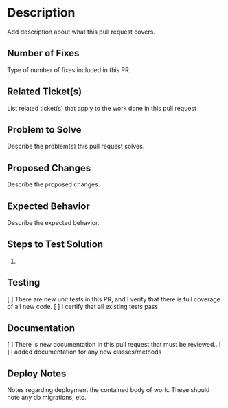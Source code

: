 # Description
Add description about what this pull request covers.

## Number of Fixes
Type of number of fixes included in this PR.

## Related Ticket(s)
List related ticket(s) that apply to the work done in this pull request

## Problem to Solve
Describe the problem(s) this pull request solves.

## Proposed Changes
Describe the proposed changes.

## Expected Behavior
Describe the expected behavior.

## Steps to Test Solution

1. 

## Testing

[ ] There are new unit tests in this PR, and I verify that there is full coverage of all new code.
[ ] I certify that all existing tests pass

## Documentation
[ ] There is new documentation in this pull request that must be reviewed..
[ ] I added documentation for any new classes/methods

## Deploy Notes
Notes regarding deployment the contained body of work.  These should note any
db migrations, etc.
